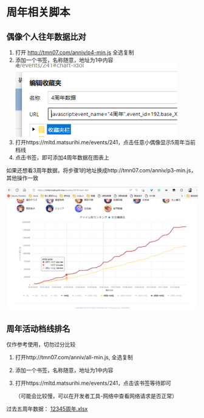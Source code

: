 # 周年相关脚本

## 偶像个人往年数据比对

1. 打开 http://tmn07.com/anniv/p4-min.js 全选复制
2. 添加一个书签，名称随意，地址为1中内容![bookmark](./bookmark.png)
3. 打开https://mltd.matsurihi.me/events/241，点击任意小偶像显示5周年当前档线
4. 点击书签，即可添加4周年数据在图表上

如果还想看3周年数据，将步骤1的地址换成http://tmn07.com/anniv/p3-min.js，其他操作一致



![view](./view.png)



## 周年活动档线排名

仅作参考使用，切勿过分比较

1. 打开http://tmn07.com/anniv/all-min.js, 全选复制

2. 添加一个书签，名称随意，地址为1中内容

3. 打开https://mltd.matsurihi.me/events/241，点击该书签等待即可

   （可能会比较慢，可以在开发者工具-网络中查看网络请求是否正常）

过去五周年数据： [12345周年.xlsx](./12345周年.xlsx) 

